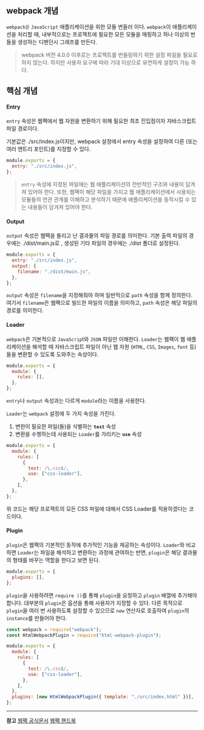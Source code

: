 ## webpack 개념

`webpack은` `JavaScript` 애플리케이션을 위한 모듈 번들러 이다. `webpack`이 애플리케이션을 처리할 때, 내부적으로는 프로젝트에 필요한 모든 모듈을 매핑하고 하나 이상의 번들을 생성하는 디펜던시 그래프를 만든다.

> webpack 버전 4.0.0 이후로는 프로젝트를 번들링하기 위한 설정 파일을 필요로 하지 않는다. 하지만 사용자 요구에 따라 기대 이상으로 유연하게 설정이 가능 하다.

## 핵심 개념

#### Entry

`entry` 속성은 웹팩에서 웹 자원을 변환하기 위해 필요한 최초 진입점이자 자바스크립트 파일 경로이다.

기본값은 ./src/index.js이지만, webpack 설정에서 entry 속성을 설정하여 다른 (또는 여러 엔트리 포인트)를 지정할 수 있다.

```js
module.exports = {
  entry: "./src/index.js",
};
```

> `entry` 속성에 지정된 파일에는 웹 애플리케이션의 전반적인 구조와 내용이 담겨져 있어야 한다. 또한, 웹팩이 해당 파일을 가지고 웹 애플리케이션에서 사용되는 모듈들의 연관 관계를 이해하고 분석하기 때문에 애플리케이션을 동작시킬 수 있는 내용들이 담겨져 있어야 한다.

#### Output

`output` 속성은 웹팩을 돌리고 난 결과물의 파일 경로를 의미한다. 기본 출력 파일의 경우에는 ./dist/main.js로 , 생성된 기타 파일의 경우에는 ./dist 폴더로 설정된다.

```js
module.exports = {
  entry: "./src/index.js",
  output: {
    filename: "./dist/main.js",
  },
};
```

`output` 속성은 `filename`을 지정해줘야 하며 일반적으로 `path` 속성을 함께 정의한다.
여기서 `filename`은 웹팩으로 빌드한 파일의 이름을 의미하고, `path` 속성은 해당 파일의 경로를 의미한다.

#### Loader

`webpack`은 기본적으로 `JavaScrip`t와 `JSON` 파일만 이해한다.
`Loader`는 웹팩이 웹 애플리케이션을 해석할 때 자바스크립트 파일이 아닌 웹 자원 (`HTML`, `CSS`, `Images`, `font` 등)들을 변환할 수 있도록 도와주는 속성이다.

```js
module.exports = {
  module: {
    rules: [],
  },
};
```

`entry`나 `output` 속성과는 다르게 `module`라는 이름을 사용한다.

`Loader`는 `webpack` 설정에 두 가지 속성을 가진다.

1. 변한이 필요한 파일(들)을 식별하는 **`test`** 속성
2. 변환을 수행하는데 사용되는 `Loader`를 가리키는 **`use`** 속성

```js
module.exports = {
  module: {
    rules: [
      {
        test: /\.css$/,
        use: ["css-loader"],
      },
    ],
  },
};
```

위 코드는 해당 프로젝트의 모든 CSS 파일에 대해서 CSS Loader를 적용하겠다는 코드이다.

#### Plugin

`plugin`은 웹팩의 기본적인 동작에 추가적인 기능을 제공하는 속성이다. `Loader`와 비교하면 `Loader`는 파일을 해석하고 변환하는 과정에 관여하는 반면, `plugin`은 해당 결과물의 형태를 바꾸는 역할을 한다고 보면 된다.

```js
module.exports = {
  plugins: [],
};
```

`plugin`을 사용하려면 `require ()`를 통해 `plugin`을 요청하고 `plugin` 배열에 추가해야 합니다. 대부분의 `plugin`은 옵션을 통해 사용자가 지정할 수 있다. 다른 목적으로 `plugin`을 여러 번 사용하도록 설정할 수 있으므로 `new` 연산자로 호출하여 `plugin`의 `instance`를 만들어야 한다.

```js
const webpack = require("webpack");
const HtmlWebpackPlugin = require("html-webpack-plugin");

module.exports = {
  module: {
    rules: [
      {
        test: /\.css$/,
        use: ["css-loader"],
      },
    ],
  },
  plugins: [new HtmlWebpackPlugin({ template: "./src/index.html" })],
};
```

<hr>

**참고**
<a href="https://webpack.kr/concepts/">웹팩 공식문서</a>
<a href="https://joshua1988.github.io/webpack-guide/webpack/what-is-webpack.html">웹팩 핸드북</a>

